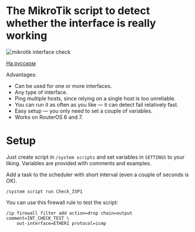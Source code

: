 # The MikroTik script to detect whether the interface is really working
![mikrotik interface check](https://user-images.githubusercontent.com/43970835/92155775-f2f5dd80-ee38-11ea-9af6-bb4f114d0029.gif)

[На русском](readme_ru.md)

Advantages:
- Can be used for one or more interfaces.
- Any type of interface.
- Ping multiple hosts, since relying on a single host is too unreliable.
- You can run it as often as you like — it can detect fail relatively fast.
- Easy setup — you only need to set a couple of variables.
- Works on RouterOS 6 and 7.

# Setup
Just create script in `/system scripts` and set variables in `SETTINGS` to your liking. Variables are provided with comments and examples.

Add a task to the scheduler with short interval (even a couple of seconds is OK).

    /system script run Check_ISP1

You can use this firewall rule to test the script:

    /ip firewall filter add action=drop chain=output comment=INT_CHECK_TEST \
        out-interface=ETHER1 protocol=icmp
